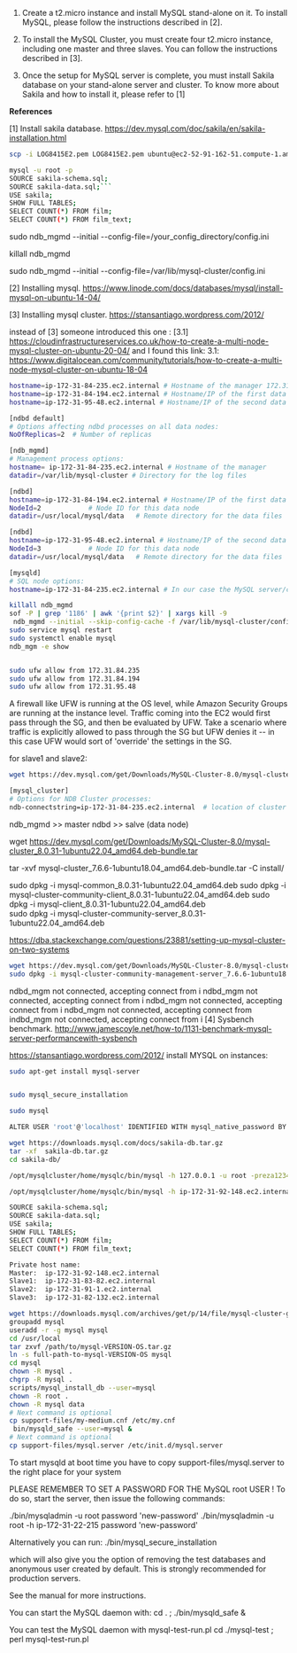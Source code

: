 1. Create a t2.micro instance and install MySQL stand-alone on it. To install MySQL, please follow the
instructions described in [2].

2. To install the MySQL Cluster, you must create four t2.micro instance, including one master and three slaves.
You can follow the instructions described in [3].

3. Once the setup for MySQL server is complete, you must install Sakila database on your stand-alone server
and cluster. To know more about Sakila and how to install it, please refer to [1] 


**References**

[1] Install sakila database. https://dev.mysql.com/doc/sakila/en/sakila-installation.html



```bash
scp -i LOG8415E2.pem LOG8415E2.pem ubuntu@ec2-52-91-162-51.compute-1.amazonaws.com:~/opt

mysql -u root -p
SOURCE sakila-schema.sql;
SOURCE sakila-data.sql;```
USE sakila;
SHOW FULL TABLES;
SELECT COUNT(*) FROM film;
SELECT COUNT(*) FROM film_text;
```

sudo ndb_mgmd --initial --config-file=/your_config_directory/config.ini

killall ndb_mgmd

sudo ndb_mgmd --initial --config-file=/var/lib/mysql-cluster/config.ini


[2] Installing mysql. https://www.linode.com/docs/databases/mysql/install-mysql-on-ubuntu-14-04/

[3] Installing mysql cluster. https://stansantiago.wordpress.com/2012/


instead of [3] someone introduced this one : 
[3.1] https://cloudinfrastructureservices.co.uk/how-to-create-a-multi-node-mysql-cluster-on-ubuntu-20-04/
and I found this link: 
3.1:‌ https://www.digitalocean.com/community/tutorials/how-to-create-a-multi-node-mysql-cluster-on-ubuntu-18-04

```bash
hostname=ip-172-31-84-235.ec2.internal # Hostname of the manager 172.31.84.235
hostname=ip-172-31-84-194.ec2.internal # Hostname/IP of the first data node 172.31.84.194
hostname=ip-172-31-95-48.ec2.internal # Hostname/IP of the second data node 172.31.95.48
```


```bash
[ndbd default]
# Options affecting ndbd processes on all data nodes:
NoOfReplicas=2	# Number of replicas

[ndb_mgmd]
# Management process options:
hostname= ip-172-31-84-235.ec2.internal # Hostname of the manager
datadir=/var/lib/mysql-cluster # Directory for the log files

[ndbd]
hostname=ip-172-31-84-194.ec2.internal # Hostname/IP of the first data node
NodeId=2			# Node ID for this data node
datadir=/usr/local/mysql/data	# Remote directory for the data files

[ndbd]
hostname=ip-172-31-95-48.ec2.internal # Hostname/IP of the second data node
NodeId=3			# Node ID for this data node
datadir=/usr/local/mysql/data	# Remote directory for the data files

[mysqld]
# SQL node options:
hostname=ip-172-31-84-235.ec2.internal # In our case the MySQL server/client is on the same Droplet as the cluster manager
```
```bash
killall ndb_mgmd
sof -P | grep '1186' | awk '{print $2}' | xargs kill -9
 ndb_mgmd --initial --skip-config-cache -f /var/lib/mysql-cluster/config.ini  
sudo service mysql restart
sudo systemctl enable mysql
ndb_mgm -e show
```

```bash

sudo ufw allow from 172.31.84.235
sudo ufw allow from 172.31.84.194
sudo ufw allow from 172.31.95.48
```
A firewall like UFW is running at the OS level, while Amazon Security Groups are running at the instance level. Traffic coming into the EC2 would first pass through the SG, and then be evaluated by UFW. Take a scenario where traffic is explicitly allowed to pass through the SG but UFW denies it -- in this case UFW would sort of 'override' the settings in the SG.


for slave1 and slave2:
```bash
wget https://dev.mysql.com/get/Downloads/MySQL-Cluster-8.0/mysql-cluster-community-data-node_8.0.31-1ubuntu22.04_amd64.deb

[mysql_cluster]
# Options for NDB Cluster processes:
ndb-connectstring=ip-172-31-84-235.ec2.internal  # location of cluster manager

```

ndb_mgmd >> master
ndbd >>‌ salve (data node)


wget https://dev.mysql.com/get/Downloads/MySQL-Cluster-8.0/mysql-cluster_8.0.31-1ubuntu22.04_amd64.deb-bundle.tar

tar -xvf mysql-cluster_7.6.6-1ubuntu18.04_amd64.deb-bundle.tar -C install/

sudo dpkg -i mysql-common_8.0.31-1ubuntu22.04_amd64.deb
sudo dpkg -i mysql-cluster-community-client_8.0.31-1ubuntu22.04_amd64.deb
sudo dpkg -i mysql-client_8.0.31-1ubuntu22.04_amd64.deb   
sudo dpkg -i mysql-cluster-community-server_8.0.31-1ubuntu22.04_amd64.deb


https://dba.stackexchange.com/questions/23881/setting-up-mysql-cluster-on-two-systems

```bash
wget https://dev.mysql.com/get/Downloads/MySQL-Cluster-8.0/mysql-cluster-community-management-server_8.0.31-1ubuntu22.04_amd64.deb
sudo dpkg -i mysql-cluster-community-management-server_7.6.6-1ubuntu18.04_amd64.deb
```

ndbd_mgm not connected, accepting connect from i
ndbd_mgm not connected, accepting connect from i
ndbd_mgm not connected, accepting connect from i
ndbd_mgm not connected, accepting connect from indbd_mgm not connected, accepting connect from i
[4] Sysbench benchmark. http://www.jamescoyle.net/how-to/1131-benchmark-mysql-server-performancewith-sysbench


https://stansantiago.wordpress.com/2012/
install MYSQL on instances:

```bash
sudo apt-get install mysql-server


sudo mysql_secure_installation

sudo mysql

ALTER USER 'root'@'localhost' IDENTIFIED WITH mysql_native_password BY 'reza1234';
```
```bash
wget https://downloads.mysql.com/docs/sakila-db.tar.gz
tar -xf  sakila-db.tar.gz
cd sakila-db/

/opt/mysqlcluster/home/mysqlc/bin/mysql -h 127.0.0.1 -u root -preza1234

/opt/mysqlcluster/home/mysqlc/bin/mysql -h ip-172-31-92-148.ec2.internal -u cuser -preza1234

SOURCE sakila-schema.sql;
SOURCE sakila-data.sql;
USE sakila;
SHOW FULL TABLES;
SELECT COUNT(*) FROM film;
SELECT COUNT(*) FROM film_text;

```

```bash
Private host name:  
Master:  ip-172-31-92-148.ec2.internal
Slave1:  ip-172-31-83-82.ec2.internal
Slave2:  ip-172-31-91-1.ec2.internal
Slave3:  ip-172-31-82-132.ec2.internal
```

```bash
wget https://downloads.mysql.com/archives/get/p/14/file/mysql-cluster-gpl-7.2.1-linux2.6-i686.tar.gz
groupadd mysql
useradd -r -g mysql mysql
cd /usr/local
tar zxvf /path/to/mysql-VERSION-OS.tar.gz
ln -s full-path-to-mysql-VERSION-OS mysql
cd mysql
chown -R mysql .
chgrp -R mysql .
scripts/mysql_install_db --user=mysql
chown -R root .
chown -R mysql data
# Next command is optional
cp support-files/my-medium.cnf /etc/my.cnf
 bin/mysqld_safe --user=mysql & 
# Next command is optional
cp support-files/mysql.server /etc/init.d/mysql.server
```
To start mysqld at boot time you have to copy
support-files/mysql.server to the right place for your system

PLEASE REMEMBER TO SET A PASSWORD FOR THE MySQL root USER !
To do so, start the server, then issue the following commands:

./bin/mysqladmin -u root password 'new-password'
./bin/mysqladmin -u root -h ip-172-31-22-215 password 'new-password'

Alternatively you can run:
./bin/mysql_secure_installation

which will also give you the option of removing the test
databases and anonymous user created by default.  This is
strongly recommended for production servers.

See the manual for more instructions.

You can start the MySQL daemon with:
cd . ; ./bin/mysqld_safe &

You can test the MySQL daemon with mysql-test-run.pl
cd ./mysql-test ; perl mysql-test-run.pl



